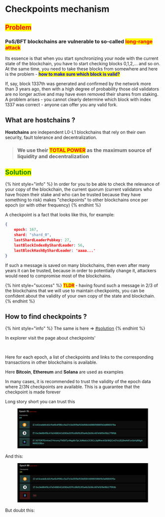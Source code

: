 # Checkpoints mechanism

## <mark style="color:red;">Problem</mark>

### PoS/BFT blockchains are vulnerable to so-called <mark style="color:red;">long-range attack</mark>

Its essence is that when you start synchronizing your node with the current state of the blockchain, you have to start checking blocks 0,1,2,... and so on. At the same time, you need to take these blocks from somewhere and here is the problem - <mark style="color:blue;">**how to make sure which block is valid?**</mark>

If, say, block 1337th was generated and confirmed by the network more than 3 years ago, then with a high degree of probability those old validators are no longer active and may have even removed their shares from staking. A problem arises - you cannot clearly determine which block with index 1337 was correct - anyone can offer you any valid fork.

## What are hostchains ?

**Hostchains** are independent L0-L1 blockchains that rely on their own security, fault tolerance and decentralization.

> ### We use their <mark style="color:red;">TOTAL POWER</mark> as the maximum source of liquidity and decentralization

## <mark style="color:green;">Solution</mark>

{% hint style="info" %}
In order for you to be able to check the relevance of your copy of the blockchain, the current quorum (current validators who have frozen their stake and who can be trusted because they have something to risk) makes "checkpoints" to other blockchains once per epoch (or with other frequency)
{% endhint %}

A checkpoint is a fact that looks like this, for example:

```json
{ 
    epoch: 167,
    shard: "shard_0",
    lastShardLeaderPubkey: 27,
    lastBlockIndexByShardLeader: 56,
    lastBlockHashByShardLeader: 'aaaa...'
}
```

If such a message is saved on many blockchains, then even after many years it can be trusted, because in order to potentially change it, attackers would need to compromise most of the blockchains.

{% hint style="success" %}
<mark style="color:red;">**TLDR**</mark> - having found such a message in 2/3 of the blockchains that we will use to maintain checkpoints, you can be confident about the validity of your own copy of the state and blockchain.
{% endhint %}

## How to find checkpoints ?

{% hint style="info" %}
The same is here ⇒ [#solution](../build-core-and-join-network/explorers-and-how-to-use-them/usage-guide/network-info/hostchain-checkpoints.md#solution "mention")
{% endhint %}

In explorer visit the page about checkpoints'

<figure><img src="../.gitbook/assets/image (7).png" alt=""><figcaption></figcaption></figure>

Here for each epoch, a list of checkpoints and links to the corresponding transactions in other blockchains is available.

Here **Bitcoin**, **Ethereum** and **Solana** are used as examples

In many cases, it is recommended to trust the validity of the epoch data where 2/3N checkpoints are available. This is a guarantee that the checkpoint is made forever

Long story short you can trust this

<figure><img src="../.gitbook/assets/image (1) (1) (1) (1) (1).png" alt=""><figcaption></figcaption></figure>

And this:

<figure><img src="../.gitbook/assets/image (2) (1) (1) (1).png" alt=""><figcaption></figcaption></figure>

But doubt this:

<figure><img src="../.gitbook/assets/image (3) (1) (1).png" alt=""><figcaption></figcaption></figure>
